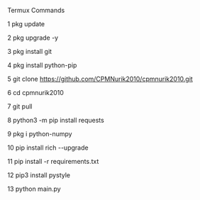 Termux Commands

1 pkg update

2 pkg upgrade -y

3 pkg install git

4 pkg install python-pip

5 git clone https://github.com/CPMNurik2010/cpmnurik2010.git

6 cd cpmnurik2010

7 git pull

8 python3 -m pip install requests

9 pkg i python-numpy

10 pip install rich --upgrade

11 pip install -r requirements.txt

12 pip3 install pystyle

13 python main.py
